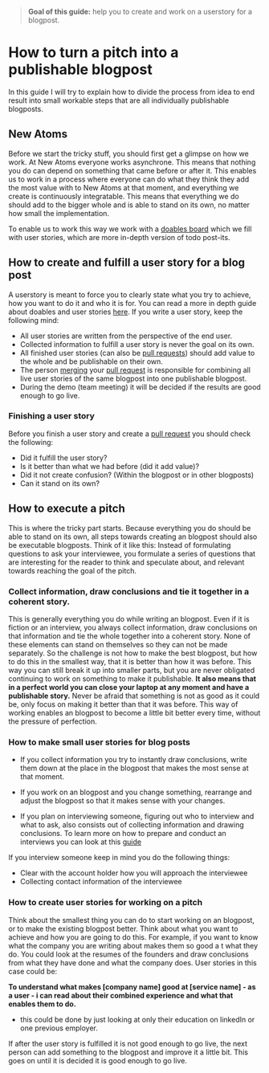 >**Goal of this guide:** help you to create and work on a userstory for a blogpost.

# How to turn a pitch into a publishable blogpost

In this guide I will try to explain how to divide the process from idea to end result into small workable steps that are all individually publishable blogposts.

## New Atoms

Before we start the tricky stuff, you should first get a glimpse on how we work.
At New Atoms everyone works asynchrone. This means that nothing you do can depend on something that came before or after it. This enables us to work in a process where everyone can do what they think they add the most value with to New Atoms at that moment, and everything we create is continuously integratable. This means that everything we do should add to the bigger whole and is able to stand on its own, no matter how small the implementation.

To enable us to work this way we work with a [doables board](https://github.com/newatoms/guides/tree/ready/board-guide) which we fill with user stories, which are more in-depth version of todo post-its.

## How to create and fulfill a user story for a blog post

A userstory is meant to force you to clearly state what you try to achieve, how you want to do it and who it is for. You can read a more in depth guide about doables and user stories [here](https://github.com/newatoms/guides/tree/ready/board-guide).
If you write a user story, keep the following mind:

* All user stories are written from the perspective of the end user.
* Collected information to fulfill a user story is never the goal on its own.
* All finished user stories (can also be [pull requests](https://github.com/newatoms/guides/tree/ready/github-guide#the-pull-request)) should add value to the whole and be publishable on their own.
* The person [merging](https://github.com/newatoms/guides/tree/ready/github-guide#discuss-and-merge) your [pull request](https://github.com/newatoms/guides/tree/ready/github-guide#the-pull-request) is responsible for combining all live user stories of the same blogpost into one publishable blogpost.
* During the demo (team meeting) it will be decided if the results are good enough to go live.

### Finishing a user story

Before you finish a user story and create a [pull request](https://github.com/newatoms/guides/tree/ready/github-guide#the-pull-request) you should check the following:

* Did it fulfill the user story?
* Is it better than what we had before (did it add value)?
* Did it not create confusion? (Within the blogpost or in other blogposts)
* Can it stand on its own?

## How to execute a pitch

This is where the tricky part starts. Because everything you do should be able to stand on its own, all steps towards creating an blogpost should also be executable blogposts. Think of it like this: Instead of formulating questions to ask your interviewee, you formulate a series of questions that are interesting for the reader to think and speculate about, and relevant towards reaching the goal of the pitch.

### Collect information, draw conclusions and tie it together in a coherent story.

This is generally everything you do while writing an blogpost. Even if it is fiction or an interview, you always collect information, draw conclusions on that information and tie the whole together into a coherent story. None of these elements can stand on themselves so they can not be made separately. So the challenge is not how to make the best blogpost, but how to do this in the smallest way, that it is better than how it was before. This way you can still break it up into smaller parts, but you are never obligated continuing to work on something to make it publishable. **It also means that in a perfect world you can close your laptop at any moment and have a publishable story.** Never be afraid that something is not as good as it could be, only focus on making it better than that it was before. This way of working enables an blogpost to become a little bit better every time, without the pressure of perfection.

### How to make small user stories for blog posts

* If you collect information you try to instantly draw conclusions, write them down at the place in the blogpost that makes the most sense at that moment.

* If you work on an blogpost and you change something, rearrange and adjust the blogpost so that it makes sense with your changes.

* If you plan on interviewing someone, figuring out who to interview and what to ask, also consists out of collecting information and drawing conclusions. To learn more on how to prepare and conduct an interviews you can look at this [guide](../interview-guide)

If you interview someone keep in mind you do the following things:

* Clear with the account holder how you will approach the interviewee
* Collecting contact information of the interviewee

### How to create user stories for working on a pitch
Think about the smallest thing you can do to start working on an blogpost, or to make the existing blogpost better. Think about what you want to achieve and how you are going to do this. For example, if you want to know what the company you are writing about makes them so good a t what they do. You could look at the resumes of the founders and draw conclusions from what they have done and what the company does. User stories in this case could be:

**To understand what makes [company name] good at [service name] - as a user - i can read about their combined experience and what that enables them to do.**

* this could be done by just looking at only their education on linkedIn or one previous employer.

If after the user story is fulfilled it is not good enough to go live, the next person can add something to the blogpost and improve it a little bit. This goes on until it is decided it is good enough to go live.
